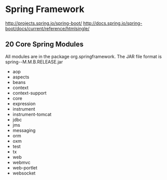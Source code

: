 # Spring Framework
http://projects.spring.io/spring-boot/
http://docs.spring.io/spring-boot/docs/current/reference/htmlsingle/

## 20 Core Spring Modules
All modules are in the package org.springframework. The JAR file
format is spring-<module>-M.M.B.RELEASE.jar
- aop
- aspects
- beans
- context
- context-support
- core
- expression
- instrument
- instrument-tomcat
- jdbc
- jms
- messaging
- orm
- oxm
- test
- tx
- web
- webmvc
- web-portlet
- websocket



